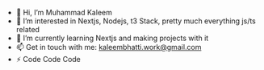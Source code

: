 - 👋 Hi, I’m Muhammad Kaleem
- 👀 I’m interested in Nextjs, Nodejs, t3 Stack, pretty much everything js/ts related
- 🌱 I’m currently learning Nextjs and making projects with it
- 📫 Get in touch with me: kaleembhatti.work@gmail.com
- ⚡ Code Code Code

<!---
kaleembhattiworks/kaleembhattiworks is a ✨ special ✨ repository because its `README.md` (this file) appears on your GitHub profile.
You can click the Preview link to take a look at your changes.
--->
